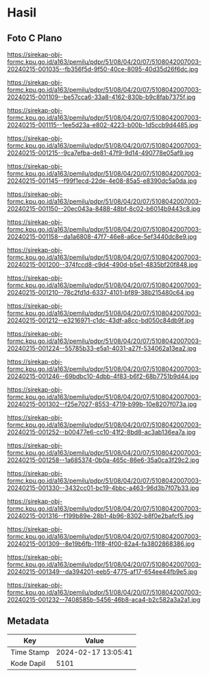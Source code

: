 # Hasil

## Foto C Plano

https://sirekap-obj-formc.kpu.go.id/a163/pemilu/pdpr/51/08/04/20/07/5108042007003-20240215-001035--fb356f5d-9f50-40ce-8095-40d35d26f6dc.jpg

https://sirekap-obj-formc.kpu.go.id/a163/pemilu/pdpr/51/08/04/20/07/5108042007003-20240215-001109--be57cca6-33a8-4162-830b-b9c8fab7375f.jpg

https://sirekap-obj-formc.kpu.go.id/a163/pemilu/pdpr/51/08/04/20/07/5108042007003-20240215-001115--1ee5d23a-e802-4223-b00b-1d5ccb9d4485.jpg

https://sirekap-obj-formc.kpu.go.id/a163/pemilu/pdpr/51/08/04/20/07/5108042007003-20240215-001215--9ca7efba-de81-47f9-9d14-490778e05af9.jpg

https://sirekap-obj-formc.kpu.go.id/a163/pemilu/pdpr/51/08/04/20/07/5108042007003-20240215-001145--f99f1ecd-22de-4e08-85a5-e8390dc5a0da.jpg

https://sirekap-obj-formc.kpu.go.id/a163/pemilu/pdpr/51/08/04/20/07/5108042007003-20240215-001150--20ec043a-8488-48bf-8c02-b6014b9443c8.jpg

https://sirekap-obj-formc.kpu.go.id/a163/pemilu/pdpr/51/08/04/20/07/5108042007003-20240215-001158--da1a6808-47f7-46e8-a6ce-5ef3440dc8e9.jpg

https://sirekap-obj-formc.kpu.go.id/a163/pemilu/pdpr/51/08/04/20/07/5108042007003-20240215-001200--374fccd8-c9d4-490d-b5e1-4835bf20f848.jpg

https://sirekap-obj-formc.kpu.go.id/a163/pemilu/pdpr/51/08/04/20/07/5108042007003-20240215-001210--78c2fd1d-6337-4101-bf89-38b215480c64.jpg

https://sirekap-obj-formc.kpu.go.id/a163/pemilu/pdpr/51/08/04/20/07/5108042007003-20240215-001212--e3216971-c1dc-43df-a8cc-bd050c84db9f.jpg

https://sirekap-obj-formc.kpu.go.id/a163/pemilu/pdpr/51/08/04/20/07/5108042007003-20240215-001224--55785b33-e5a1-4031-a27f-534062a13ea2.jpg

https://sirekap-obj-formc.kpu.go.id/a163/pemilu/pdpr/51/08/04/20/07/5108042007003-20240215-001246--69bdbc10-4dbb-4f83-b6f2-68b7751b9d44.jpg

https://sirekap-obj-formc.kpu.go.id/a163/pemilu/pdpr/51/08/04/20/07/5108042007003-20240215-001302--f25e7027-8553-4719-b99b-10e8207f073a.jpg

https://sirekap-obj-formc.kpu.go.id/a163/pemilu/pdpr/51/08/04/20/07/5108042007003-20240215-001252--b00477e6-cc10-41f2-8bd8-ac3ab136ea7a.jpg

https://sirekap-obj-formc.kpu.go.id/a163/pemilu/pdpr/51/08/04/20/07/5108042007003-20240215-001258--1a685374-0b0a-465c-86e6-35a0ca3f29c2.jpg

https://sirekap-obj-formc.kpu.go.id/a163/pemilu/pdpr/51/08/04/20/07/5108042007003-20240215-001330--3432cc01-bc19-4bbc-a463-96d3b7f07b33.jpg

https://sirekap-obj-formc.kpu.go.id/a163/pemilu/pdpr/51/08/04/20/07/5108042007003-20240215-001316--f199b89e-28b1-4b96-8302-b8f0e2bafcf5.jpg

https://sirekap-obj-formc.kpu.go.id/a163/pemilu/pdpr/51/08/04/20/07/5108042007003-20240215-001309--8e19b6fb-11f8-4f00-82a4-fa3802868386.jpg

https://sirekap-obj-formc.kpu.go.id/a163/pemilu/pdpr/51/08/04/20/07/5108042007003-20240215-001349--da394201-eeb5-4775-af17-654ee44fb9e5.jpg

https://sirekap-obj-formc.kpu.go.id/a163/pemilu/pdpr/51/08/04/20/07/5108042007003-20240215-001232--7408585b-5456-46b8-aca4-b2c582a3a2a1.jpg


## Metadata

| Key        | Value               |
| ---------- | ------------------- |
| Time Stamp | 2024-02-17 13:05:41 |
| Kode Dapil | 5101                |



